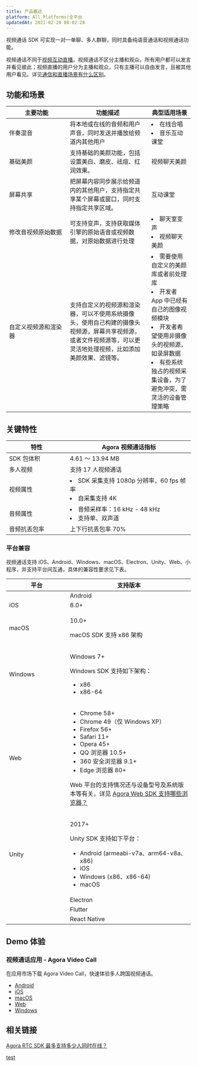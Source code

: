 ```yaml
---
title: 产品概述
platform: All_Platforms|全平台
updatedAt: 2021-02-20 08:02:28
---
```

视频通话 SDK 可实现一对一单聊、多人群聊，同时具备纯语音通话和视频通话功能。

视频通话不同于[视频互动直播](https://docs.agora.io/cn/Interactive%20Broadcast/product_live?platform=All%20Platforms)。视频通话不区分主播和观众，所有用户都可以发言并看见彼此；视频直播的用户分为主播和观众，只有主播可以自由发言，且被其他用户看见。详见[通信和直播场景有什么区别](https://docs.agora.io/cn/faq/profile_difference)。

## 功能和场景

<style> table th:first-of-type {     width: 150px; } th:third-of-type {     width: 170px; }</style>

| 主要功能             | 功能描述                                                     | 典型适用场景                                                 |
| -------------------- | ------------------------------------------------------------ | ------------------------------------------------------------ |
| 伴奏混音             | 将本地或在线的音频和用户声音，同时发送并播放给频道内其他用户 | <li>在线合唱<li>音乐互动课堂                                         |
| 基础美颜          | 支持基础的美颜功能，包括设置美白、磨皮、祛痘、红润效果。 | 视频聊天美颜                       |
| 屏幕共享     | 把屏幕内容同步展示给频道内的其他用户，支持指定共享某个屏幕或窗口，同时支持指定共享区域。      | 互动课堂          |
| 修改音视频原始数据   | 可支持变声，支持获取媒体引擎的原始语音或视频数据，对原始数据进行处理 | <li>聊天室变声<li>视频聊天美颜                                       |
| 自定义视频源和渲染器 | 支持自定义的视频源和渲染器，可以不使用系统摄像头，使用自己构建的摄像头视频源，屏幕共享视频源，或者文件视频源等，可以更灵活地处理视频，比如添加美颜效果、滤镜等。 | <li>需要使用自定义的美颜库或者前处理库<li>开发者 App 中已经有自己的图像视频模块<li>开发者希望使用非摄像头的视频源，如录屏数据<li>有些系统独占的视频采集设备，为了避免冲突，需灵活的设备管理策略 |

	
## 关键特性

| 特性         | Agora 视频通话指标                                           |
| ------------ | ------------------------------------------------------------ |
| SDK 包体积   | 4.61 ～ 13.94 MB                                              |
| 多人视频     | 支持 17 人视频通话 |
| 视频属性     | <li>SDK 采集支持 1080p 分辨率，60 fps 帧率 <li>自采集支持 4K |
| 音频属性     | <li>音频采样率：16 kHz - 48 kHz <li>支持单、双声道           |
| 音频抗丢包率 | 上下行抗丢包率 70%                                           |

### 平台兼容

视频通话支持 iOS、Android、Windows、macOS、Electron、Unity、Web、小程序，并支持平台间互通，具体的兼容性要求见下表。

| 平台       | 支持版本                                                     |
| ---------- | ------------------------------------------------------------ |
	| Android    | <p>4.1+</p><p>Android SDK 支持如下 ABI：</p><ul><li>armeabi-v7a<li>arm64-v8a<li>x86<li>x86-64                                                       |
| iOS        | 8.0+                                                         |
| macOS      | <p>10.0+</p><p>macOS SDK 支持 x86 架构                                                      |
| Windows    | <p>Windows 7+</p><p>Windows SDK 支持如下架构：<p><ul><li>x86<li>x86-64                                                      |
| Web        | <ul><li>Chrome 58+ <li>Chrome 49（仅 Windows XP）<li>Firefox 56+ <li>Safari 11+ <li>Opera 45+ <li>QQ 浏览器 10.5+ <li>360 安全浏览器 9.1+<li>Edge 浏览器 80+</ul><p>Web 平台的支持情况还与设备型号及系统版本等有关，详见 <a href="https://docs.agora.io/cn/faq/browser_support">Agora Web SDK 支持哪些浏览器？</p> |
| Unity      | <p>2017+</p><p>Unity SDK 支持如下平台：<p><ul><li>Android (armeabi-v7a、arm64-v8a、x86)<li>iOS<li>Windows (x86、x86-64)<li>macOS                                                         |
	|Electron | Electron 1.8.3 及以上 |
	| Flutter      | <p>Flutter 1.0.0 或更高版本（暂不支持 Flutter 2.x）                  |
		| React Native      | <p>React Native 0.59.10 或以上</p>                                           |

## Demo 体验

### 视频通话应用 - Agora Video Call

在应用市场下载 Agora Video Call，快速体验多人跨国视频通话。

- [Android](http://android.myapp.com/myapp/detail.htm?apkName=io.agora.vcall)
- [iOS](https://itunes.apple.com/cn/app/agora-video-call/id1080303824)
- [macOS](https://itunes.apple.com/cn/app/agora-video-call/id1112106913)
- [Web](https://videocall.agora.io/#/)
- [Windows](https://download.agora.io/avc/release/AgoraVideoCall_Setup_V4.2.0.0030.exe)
	
## 相关链接
[Agora RTC SDK 最多支持多少人同时在线？](https://docs.agora.io/cn/faq/capacity)
	
[test](./API%20Reference/java/index.html)